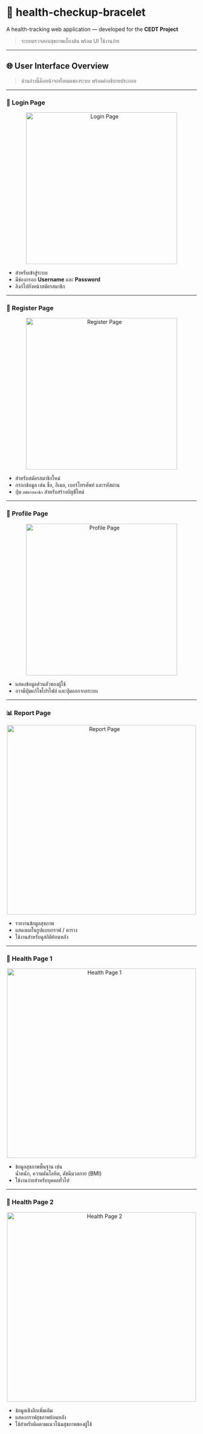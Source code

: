 # 🎯 health-checkup-bracelet

A health-tracking web application — developed for the **CEDT Project**  
> ระบบตรวจสอบสุขภาพเบื้องต้น พร้อม UI ใช้งานง่าย

---

## 🌐 User Interface Overview

> ด้านล่างนี้คือหน้าจอทั้งหมดของระบบ พร้อมคำอธิบายประกอบ

---

### 🔐 Login Page

<div align="center">
  <img src="images/login.jpg" alt="Login Page" width="400">
</div>

- สำหรับเข้าสู่ระบบ  
- มีช่องกรอก **Username** และ **Password**  
- ลิงก์ไปยังหน้าสมัครสมาชิก

---

### 📝 Register Page

<div align="center">
  <img src="images/register.jpg" alt="Register Page" width="400">
</div>

- สำหรับสมัครสมาชิกใหม่  
- กรอกข้อมูล เช่น ชื่อ, อีเมล, เบอร์โทรศัพท์ และรหัสผ่าน  
- ปุ่ม `สมัครสมาชิก` สำหรับสร้างบัญชีใหม่

---

### 👤 Profile Page

<div align="center">
  <img src="images/profile.jpg" alt="Profile Page" width="400">
</div>

- แสดงข้อมูลส่วนตัวของผู้ใช้  
- อาจมีปุ่มแก้ไขโปรไฟล์ และปุ่มออกจากระบบ

---

### 📊 Report Page

<div align="center">
  <img src="images/report.jpg" alt="Report Page" width="500">
</div>

- รายงานข้อมูลสุขภาพ  
- แสดงผลในรูปแบบกราฟ / ตาราง  
- ใช้งานสำหรับดูสถิติย้อนหลัง

---

### 💖 Health Page 1

<div align="center">
  <img src="images/health1.1.jpg" alt="Health Page 1" width="500">
</div>

- ข้อมูลสุขภาพพื้นฐาน เช่น  
  น้ำหนัก, ความดันโลหิต, ดัชนีมวลกาย (BMI)  
- ใช้งานง่ายสำหรับบุคคลทั่วไป

---

### 💖 Health Page 2

<div align="center">
  <img src="images/health1.2.jpg" alt="Health Page 2" width="500">
</div>

- ข้อมูลเชิงลึกเพิ่มเติม  
- แสดงกราฟสุขภาพย้อนหลัง  
- ใช้สำหรับติดตามแนวโน้มสุขภาพของผู้ใช้
